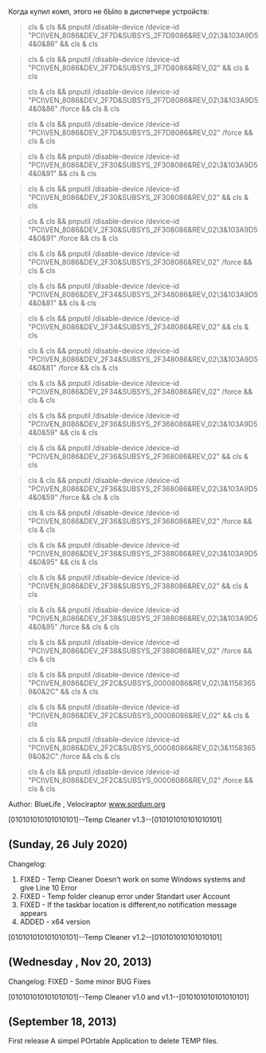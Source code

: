 Когда купил комп, этого не бЫло в диспетчере устройств:

> cls & cls && pnputil /disable-device /device-id "PCI\VEN_8086&DEV_2F7D&SUBSYS_2F7D8086&REV_02\3&103A9D54&0&86" && cls & cls

> cls & cls && pnputil /disable-device /device-id "PCI\VEN_8086&DEV_2F7D&SUBSYS_2F7D8086&REV_02" && cls & cls

> cls & cls && pnputil /disable-device /device-id "PCI\VEN_8086&DEV_2F7D&SUBSYS_2F7D8086&REV_02\3&103A9D54&0&86" /force && cls & cls

> cls & cls && pnputil /disable-device /device-id "PCI\VEN_8086&DEV_2F7D&SUBSYS_2F7D8086&REV_02" /force && cls & cls



> cls & cls && pnputil /disable-device /device-id "PCI\VEN_8086&DEV_2F30&SUBSYS_2F308086&REV_02\3&103A9D54&0&91" && cls & cls

> cls & cls && pnputil /disable-device /device-id "PCI\VEN_8086&DEV_2F30&SUBSYS_2F308086&REV_02" && cls & cls

> cls & cls && pnputil /disable-device /device-id "PCI\VEN_8086&DEV_2F30&SUBSYS_2F308086&REV_02\3&103A9D54&0&91" /force && cls & cls

> cls & cls && pnputil /disable-device /device-id "PCI\VEN_8086&DEV_2F30&SUBSYS_2F308086&REV_02" /force && cls & cls



> cls & cls && pnputil /disable-device /device-id "PCI\VEN_8086&DEV_2F34&SUBSYS_2F348086&REV_02\3&103A9D54&0&81" && cls & cls

> cls & cls && pnputil /disable-device /device-id "PCI\VEN_8086&DEV_2F34&SUBSYS_2F348086&REV_02" && cls & cls

> cls & cls && pnputil /disable-device /device-id "PCI\VEN_8086&DEV_2F34&SUBSYS_2F348086&REV_02\3&103A9D54&0&81" /force && cls & cls

> cls & cls && pnputil /disable-device /device-id "PCI\VEN_8086&DEV_2F34&SUBSYS_2F348086&REV_02" /force && cls & cls



> cls & cls && pnputil /disable-device /device-id "PCI\VEN_8086&DEV_2F36&SUBSYS_2F368086&REV_02\3&103A9D54&0&59" && cls & cls

> cls & cls && pnputil /disable-device /device-id "PCI\VEN_8086&DEV_2F36&SUBSYS_2F368086&REV_02" && cls & cls

> cls & cls && pnputil /disable-device /device-id "PCI\VEN_8086&DEV_2F36&SUBSYS_2F368086&REV_02\3&103A9D54&0&59" /force && cls & cls

> cls & cls && pnputil /disable-device /device-id "PCI\VEN_8086&DEV_2F36&SUBSYS_2F368086&REV_02" /force && cls & cls



> cls & cls && pnputil /disable-device /device-id "PCI\VEN_8086&DEV_2F38&SUBSYS_2F388086&REV_02\3&103A9D54&0&95" && cls & cls

> cls & cls && pnputil /disable-device /device-id "PCI\VEN_8086&DEV_2F38&SUBSYS_2F388086&REV_02" && cls & cls

> cls & cls && pnputil /disable-device /device-id "PCI\VEN_8086&DEV_2F38&SUBSYS_2F388086&REV_02\3&103A9D54&0&95" /force && cls & cls

> cls & cls && pnputil /disable-device /device-id "PCI\VEN_8086&DEV_2F38&SUBSYS_2F388086&REV_02" /force && cls & cls



> cls & cls && pnputil /disable-device /device-id "PCI\VEN_8086&DEV_2F2C&SUBSYS_00008086&REV_02\3&11583659&0&2C" && cls & cls

> cls & cls && pnputil /disable-device /device-id "PCI\VEN_8086&DEV_2F2C&SUBSYS_00008086&REV_02" && cls & cls

> cls & cls && pnputil /disable-device /device-id "PCI\VEN_8086&DEV_2F2C&SUBSYS_00008086&REV_02\3&11583659&0&2C" /force && cls & cls

> cls & cls && pnputil /disable-device /device-id "PCI\VEN_8086&DEV_2F2C&SUBSYS_00008086&REV_02" /force && cls & cls




Author: BlueLife , Velociraptor
www.sordum.org

[010101010101010101]--Temp Cleaner v1.3--[010101010101010101]

(Sunday, 26 July 2020)
------------
Changelog:
01. FIXED - Temp Cleaner Doesn't work on some Windows systems and give Line 10 Error
02. FIXED - Temp folder cleanup error under Standart user Account 
03. FIXED - If the taskbar location is different,no notification message appears
04. ADDED - x64 version

[010101010101010101]--Temp Cleaner v1.2--[010101010101010101]

(Wednesday , Nov 20, 2013)
------------
Changelog:
FIXED - Some minor BUG Fixes

[010101010101010101]--Temp Cleaner v1.0 and v1.1--[010101010101010101]

(September 18, 2013)
------------
First release A simpel POrtable Application to delete TEMP files.

